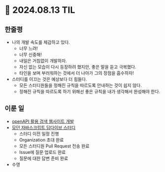 # 🍅 2024.08.13 TIL

## 한줄평

- 나의 개발 속도를 체감하고 있다.
  - 너무 느려!
  - 너무 신중해!
  - 내일은 거침없이 개발하자.
  - 자신 없는 모습이 다시 등장하려 했지만, 좋은 말을 듣고 극복했다.
  - 타인을 보며 부러워하는 것에서 더 나아가 그의 장점을 흡수하자!
- 스터디를 이끄는 것은 예상보다 더 힘들다.
  - 모든 스터디원들을 정해진 규칙을 따르도록 안내하는 것이 쉽지 않다.
  - 정해진 규칙을 따르도록 하기 위해선 좋은 규칙을 내가 생각해서 완성해야 한다.

## 이룬 일

- [openAPI 활용 검색 웹사이트 개발](https://github.com/minjeongss/BookBook)
- [모던 자바스크립트 딥다이브 스터디](https://github.com/prgrms-web-devcourse/NFE1-JS-DeepDive-Study/tree/Chapter1-7-minjeong)
  - 스터디 이전 일정 진행
  - Organization 초대 완료
  - 모든 스터디원 Pull Request 전송 완료
  - Issue에 질문 업로드 완료
  - 질문에 대한 답변 준비 완료
- 수영
